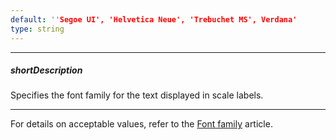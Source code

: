 ```yaml
---
default: ''Segoe UI', 'Helvetica Neue', 'Trebuchet MS', Verdana'
type: string
---
```

---
##### shortDescription
Specifies the font family for the text displayed in scale labels.

---
<p>For details on acceptable values, refer to the <a href="http://www.w3.org/TR/CSS21/fonts.html#propdef-font-family">Font family</a> article.</p>